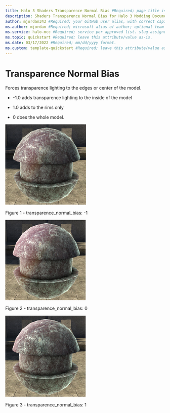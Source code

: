 ```yaml
---
title: Halo 3 Shaders Transparence Normal Bias #Required; page title is displayed in search results. Include the brand.
description: Shaders Transparence Normal Bias for Halo 3 Modding Documentation. #Required; article description that is displayed in search results. 
author: mjordan343 #Required; your GitHub user alias, with correct capitalization.
ms.author: mjordan #Required; microsoft alias of author; optional team alias.
ms.service: halo-mcc #Required; service per approved list. slug assigned by ACOM.
ms.topic: quickstart #Required; leave this attribute/value as-is.
ms.date: 03/17/2022 #Required; mm/dd/yyyy format.
ms.custom: template-quickstart #Required; leave this attribute/value as-is.
---
```


# Transparence Normal Bias

Forces transparence lighting to the edges or center of the model.

- -1.0 adds transparence lighting to the inside of the model

- 1.0 adds to the rims only

- 0 does the whole model.

![An object that has a transparence normal bias set to negative one.](./media/H3_Shaders_TransNormNeg1.png)

Figure 1 - transparence_normal_bias: -1

![An object that has a transparence normal bias set to zero.](./media/H3_Shaders_TransNorm0.png)

Figure 2 - transparence_normal_bias: 0

![An object that has a transparence normal bias set to one.](./media/H3_Shaders_TransNorm1.png)

Figure 3 - transparence_normal_bias: 1
